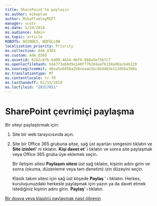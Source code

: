 ```yaml
---
title: SharePoint'te paylaşın
ms.author: mikeplum
author: MikePlumleyMSFT
manager: scotv
ms.date: 5/24/2018
ms.audience: Admin
ms.topic: article
ROBOTS: NOINDEX, NOFOLLOW
localization_priority: Priority
ms.collection: Adm_O365
ms.custom: Adm_O365
ms.assetid: 62b2c87b-6d09-4654-9bf0-868a5e73b7c7
ms.openlocfilehash: 5d4773e68d9e140ff762d4aaf6150a88acb4b120
ms.sourcegitcommit: d6ea5e9458a2b8ceaab3ac4bd483e1130b9a398a
ms.translationtype: MT
ms.contentlocale: tr-TR
ms.lasthandoff: 01/15/2019
ms.locfileid: "28317851"
---
```

# <a name="how-to-share-in-sharepoint-online"></a>SharePoint çevrimiçi paylaşma

Bir siteyi paylaştırmak için:
  
1. Site bir web tarayıcısında açın.
    
2. Site bir Office 365 grubuna aitse, sağ üst ayarları simgesini tıklatın ve **Site izinleri**' ni tıklatın. **Kişi davet et**' i tıklatın ve sonra site paylaşmak veya Office 365 gruba üye eklemek seçin. 
    
    Bir iletişim sitesi **Paylaşım sitesi** üst sağ tıklatın, kişinin adını girin ve sonra (okuma, düzenleme veya tam denetim) izin düzeyini seçin. 
    
    Klasik takım sitesi için sağ üst köşede **Paylaş** ' ı tıklatın. Herkes, kuruluşunuzdaki herkesle paylaşmak için yazın ya da davet etmek istediğiniz kişinin adını girin. **Paylaş**' ı tıklatın.
    
[Bir dosya veya klasörü paylaşmak nasıl öğrenin](https://go.microsoft.com/fwlink/?linkid=511430)
  

